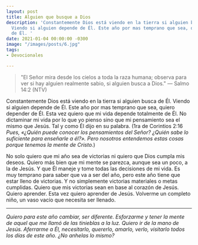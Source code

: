 ```yaml
---
layout: post
title: Alguien que busque a Dios
description: 'Constantemente Dios está viendo en la tierra si alguien busca de Él.
  Viendo si alguien depende de Él. Este año por mas temprano que sea, quiero depender
  de Él. '
date: 2021-01-04 00:00:00 -0300
image: "/images/posts/6.jpg"
tags:
- Devocionales

---
```


> "El Señor mira desde los cielos a toda la raza humana; observa para ver si hay alguien realmente sabio, si alguien busca a Dios." — Salmo 14:2 (NTV)

Constantemente Dios está viendo en la tierra si alguien busca de Él. Viendo si alguien depende de Él. Este año por mas temprano que sea, quiero depender de Él. Esta vez quiero que mi vida depende totalmente de Él. No dictaminar mi vida por lo que yo pienso sino que mi pensamiento sea el mismo que Jesús. Tal y como Él dijo en su palabra. (1ra de Corintios 2:16 *Pues, «¿Quién puede conocer los pensamientos del Señor? ¿Quién sabe lo suficiente para enseñarle a él?». Pero nosotros entendemos estas cosas porque tenemos la mente de Cristo.*)

No solo quiero que mi año sea de victorias ni quiero que Dios cumpla mis deseos. Quiero más bien que mi mente se parezca, aunque sea un poco, a la de Jesús. Y que Él maneje y tome todas las decisiones de mi vida. Es muy temprano para saber que va a ser del año, pero este año tiene que estar lleno de victorias. Y no simplemente victorias materiales o metas cumplidas. Quiero que mis victorias sean en base al corazón de Jesús. Quiero aprender. Esta vez quiero aprender de Jesús. Volverme un completo niño, un vaso vacío que necesita ser llenado. 

---

*Quiero para este año cambiar, ser diferente. Esforzarme y tener la mente de aquel que me llamó de las tinieblas a la luz. Quiero ir de la mano de Jesús. Aferrarme a Él, necesitarlo, quererlo, amarlo, verlo, visitarlo todos los días de este año. ¿No anhelas lo mismo?*